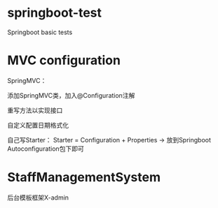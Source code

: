 # springboot-test
Springboot basic tests
# MVC configuration

SpringMVC：

添加SpringMVC类，加入@Configuration注解

重写方法以实现接口

自定义配置日期格式化

自己写Starter： Starter = Configuration + Properties → 放到Springboot Autoconfiguration包下即可
# StaffManagementSystem

后台模板框架X-admin
